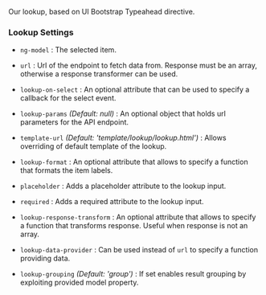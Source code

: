 Our lookup, based on UI Bootstrap Typeahead directive.

### Lookup Settings ###

 * `ng-model`
 	:
 	The selected item.

 * `url`
    :
    Url of the endpoint to fetch data from. Response must be an array, otherwise a response transformer can be used.

 * `lookup-on-select`
 	:
 	An optional attribute that can be used to specify a callback for the select event.

 * `lookup-params`
 	_(Default: null)_ :
 	An optional object that holds url parameters for the API endpoint.

 * `template-url`
    _(Default: 'template/lookup/lookup.html')_ :
    Allows overriding of default template of the lookup.

 * `lookup-format`
    :
    An optional attribute that allows to specify a function that formats the item labels.

 * `placeholder`
    :
    Adds a placeholder attribute to the lookup input.

 * `required`
    :
    Adds a required attribute to the lookup input.

 * `lookup-response-transform`
    :
    An optional attribute that allows to specify a function that transforms response. Useful when response is not an array.
    
 * `lookup-data-provider`
    :
    Can be used instead of `url` to specify a function providing data.
    
 * `lookup-grouping`
    _(Default: 'group')_ :
    If set enables result grouping by exploiting provided model property.